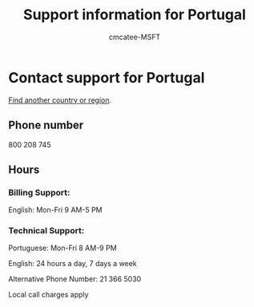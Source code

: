 ﻿---                                
title: Support information for Portugal
author: cmcatee-MSFT
ms.author: cmcatee
manager: mnirkhe
audience: Admin
ms.topic: reference
ms.service: o365-administration
localization_priority: Normal
description: Learn how to contact support for your country or region.
ROBOTS: NOINDEX, NOFOLLOW
---

# Contact support for Portugal

[Find another country or region](../contact-support-for-business-products.md).

## Phone number
800 208 745

## Hours
### Billing Support:

English: Mon-Fri 9 AM-5 PM

### Technical Support:

Portuguese: Mon-Fri 8 AM-9 PM

English: 24 hours a day, 7 days a week

Alternative Phone Number: 21 366 5030

Local call charges apply